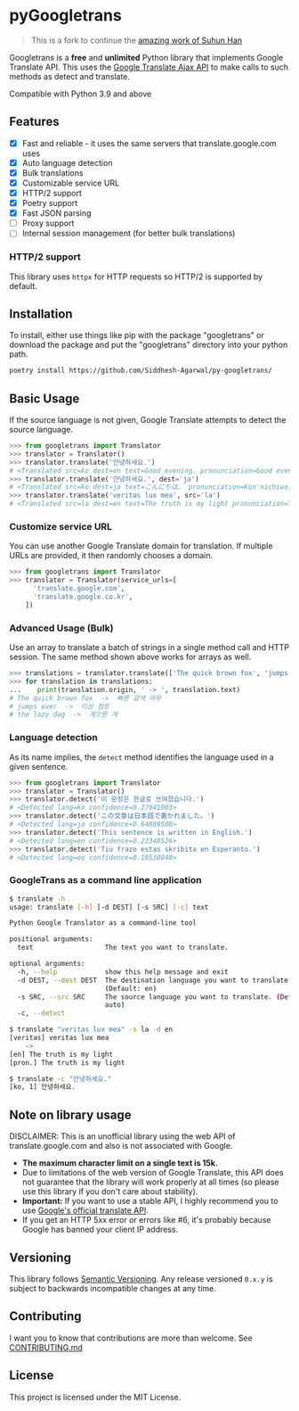 # pyGoogletrans

> This is a fork to continue the [amazing work of Suhun Han](https://github.com/ssut/py-googletrans)

Googletrans is a **free** and **unlimited** Python library that implements Google Translate API. This uses the [Google Translate Ajax API](https://translate.google.com) to make calls to such methods as detect and translate.

Compatible with Python 3.9 and above

## Features

- [x] Fast and reliable - it uses the same servers that translate.google.com uses
- [x] Auto language detection
- [x] Bulk translations
- [x] Customizable service URL
- [x] HTTP/2 support
- [x] Poetry support
- [x] Fast JSON parsing
- [ ] Proxy support
- [ ] Internal session management (for better bulk translations)

### HTTP/2 support

This library uses `httpx` for HTTP requests so HTTP/2 is supported by default.

## Installation

To install, either use things like pip with the package \"googletrans\"
or download the package and put the \"googletrans\" directory into your
python path.

``` bash
poetry install https://github.com/Siddhesh-Agarwal/py-googletrans/
```

## Basic Usage

If the source language is not given, Google Translate attempts to detect the source language.

``` python
>>> from googletrans import Translator
>>> translator = Translator()
>>> translator.translate('안녕하세요.')
# <Translated src=ko dest=en text=Good evening. pronunciation=Good evening.>
>>> translator.translate('안녕하세요.', dest='ja')
# <Translated src=ko dest=ja text=こんにちは。 pronunciation=Kon'nichiwa.>
>>> translator.translate('veritas lux mea', src='la')
# <Translated src=la dest=en text=The truth is my light pronunciation=The truth is my light>
```

### Customize service URL

You can use another Google Translate domain for translation. If multiple URLs are provided, it then randomly chooses a domain.

``` python
>>> from googletrans import Translator
>>> translator = Translator(service_urls=[
      'translate.google.com',
      'translate.google.co.kr',
    ])
```

### Advanced Usage (Bulk)

Use an array to translate a batch of strings in a single method call and HTTP session. The same method shown above works for arrays as well.

``` python
>>> translations = translator.translate(['The quick brown fox', 'jumps over', 'the lazy dog'], dest='ko')
>>> for translation in translations:
...    print(translation.origin, ' -> ', translation.text)
# The quick brown fox  ->  빠른 갈색 여우
# jumps over  ->  이상 점프
# the lazy dog  ->  게으른 개
```

### Language detection

As its name implies, the `detect` method identifies the language used in a given sentence.

``` python
>>> from googletrans import Translator
>>> translator = Translator()
>>> translator.detect('이 문장은 한글로 쓰여졌습니다.')
# <Detected lang=ko confidence=0.27041003>
>>> translator.detect('この文章は日本語で書かれました。')
# <Detected lang=ja confidence=0.64889508>
>>> translator.detect('This sentence is written in English.')
# <Detected lang=en confidence=0.22348526>
>>> translator.detect('Tiu frazo estas skribita en Esperanto.')
# <Detected lang=eo confidence=0.10538048>
```

### GoogleTrans as a command line application

``` bash
$ translate -h
usage: translate [-h] [-d DEST] [-s SRC] [-c] text

Python Google Translator as a command-line tool

positional arguments:
  text                  The text you want to translate.

optional arguments:
  -h, --help            show this help message and exit
  -d DEST, --dest DEST  The destination language you want to translate.
                        (Default: en)
  -s SRC, --src SRC     The source language you want to translate. (Default:
                        auto)
  -c, --detect

$ translate "veritas lux mea" -s la -d en
[veritas] veritas lux mea
    ->
[en] The truth is my light
[pron.] The truth is my light

$ translate -c "안녕하세요."
[ko, 1] 안녕하세요.
```

## Note on library usage

DISCLAIMER: This is an unofficial library using the web API of translate.google.com and also is not associated with Google.

- **The maximum character limit on a single text is 15k.**
- Due to limitations of the web version of Google Translate, this API does not guarantee that the library will work properly at all times (so please use this library if you don't care about stability).
- **Important:** If you want to use a stable API, I highly recommend you to use [Google\'s official translate API](https://cloud.google.com/translate/docs).
- If you get an HTTP 5xx error or errors like #6, it\'s probably because Google has banned your client IP address.

## Versioning

This library follows [Semantic Versioning](http://semver.org/). Any release versioned `0.x.y` is subject to backwards incompatible
changes at any time.

## Contributing

I want you to know that contributions are more than welcome. See [CONTRIBUTING.md](CONTRIBUTING.md)

## License

This project is licensed under the MIT License.

